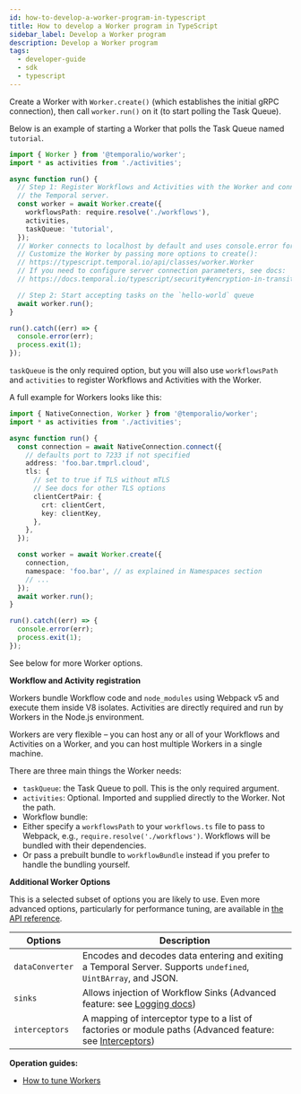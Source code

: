 ```yaml
---
id: how-to-develop-a-worker-program-in-typescript
title: How to develop a Worker program in TypeScript
sidebar_label: Develop a Worker program
description: Develop a Worker program
tags:
  - developer-guide
  - sdk
  - typescript
---
```


Create a Worker with `Worker.create()` (which establishes the initial gRPC connection), then call `worker.run()` on it (to start polling the Task Queue).

Below is an example of starting a Worker that polls the Task Queue named `tutorial`.

<!--SNIPSTART typescript-hello-worker {"enable_source_link": false}-->

```ts
import { Worker } from '@temporalio/worker';
import * as activities from './activities';

async function run() {
  // Step 1: Register Workflows and Activities with the Worker and connect to
  // the Temporal server.
  const worker = await Worker.create({
    workflowsPath: require.resolve('./workflows'),
    activities,
    taskQueue: 'tutorial',
  });
  // Worker connects to localhost by default and uses console.error for logging.
  // Customize the Worker by passing more options to create():
  // https://typescript.temporal.io/api/classes/worker.Worker
  // If you need to configure server connection parameters, see docs:
  // https://docs.temporal.io/typescript/security#encryption-in-transit-with-mtls

  // Step 2: Start accepting tasks on the `hello-world` queue
  await worker.run();
}

run().catch((err) => {
  console.error(err);
  process.exit(1);
});
```

<!--SNIPEND-->

`taskQueue` is the only required option, but you will also use `workflowsPath` and `activities` to register Workflows and Activities with the Worker.

A full example for Workers looks like this:

```typescript
import { NativeConnection, Worker } from '@temporalio/worker';
import * as activities from './activities';

async function run() {
  const connection = await NativeConnection.connect({
    // defaults port to 7233 if not specified
    address: 'foo.bar.tmprl.cloud',
    tls: {
      // set to true if TLS without mTLS
      // See docs for other TLS options
      clientCertPair: {
        crt: clientCert,
        key: clientKey,
      },
    },
  });

  const worker = await Worker.create({
    connection,
    namespace: 'foo.bar', // as explained in Namespaces section
    // ...
  });
  await worker.run();
}

run().catch((err) => {
  console.error(err);
  process.exit(1);
});
```

See below for more Worker options.

**Workflow and Activity registration**

Workers bundle Workflow code and `node_modules` using Webpack v5 and execute them inside V8 isolates.
Activities are directly required and run by Workers in the Node.js environment.

Workers are very flexible – you can host any or all of your Workflows and Activities on a Worker, and you can host multiple Workers in a single machine.

There are three main things the Worker needs:

- `taskQueue`: the Task Queue to poll. This is the only required argument.
- `activities`: Optional. Imported and supplied directly to the Worker. Not the path.
- Workflow bundle:
- Either specify a `workflowsPath` to your `workflows.ts` file to pass to Webpack, e.g., `require.resolve('./workflows')`. Workflows will be bundled with their dependencies.
- Or pass a prebuilt bundle to `workflowBundle` instead if you prefer to handle the bundling yourself.

**Additional Worker Options**

This is a selected subset of options you are likely to use. Even more advanced options, particularly for performance tuning, are available in [the API reference](https://typescript.temporal.io/api/interfaces/worker.WorkerOptions).

| Options         | Description                                                                                                                                                                        |
| --------------- | ---------------------------------------------------------------------------------------------------------------------------------------------------------------------------------- |
| `dataConverter` | Encodes and decodes data entering and exiting a Temporal Server. Supports `undefined`, `UintBArray`, and JSON.                                                                     |
| `sinks`         | Allows injection of Workflow Sinks (Advanced feature: see [Logging docs](https://legacy-documentation-sdks.temporal.io/typescript/logging))                                        |
| `interceptors`  | A mapping of interceptor type to a list of factories or module paths (Advanced feature: see [Interceptors](https://legacy-documentation-sdks.temporal.io/typescript/interceptors)) |

**Operation guides:**

- [How to tune Workers](/application-development/worker-performance)
